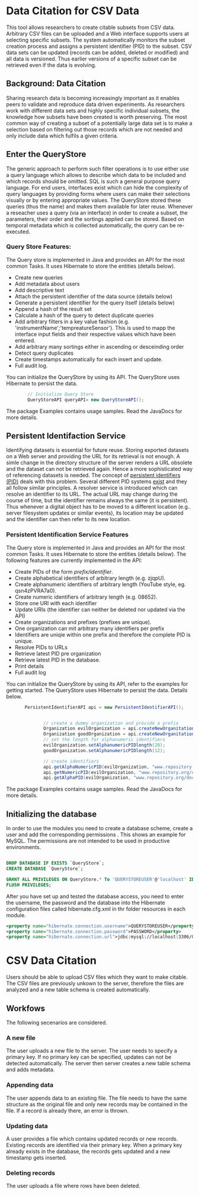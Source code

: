 # Data Citation for CSV Data

This tool allows researchers to create citable subsets from CSV data. Arbitrary CSV files can be uploaded and a Web interface supports users at selecting specific subsets. The system automatically monitors the subset creation process and assigns a persistent identifier (PID) to the subset. CSV data sets can be updated (records can be added, deleted or modified) and all data is versioned. Thus earlier versions of a specific subset can be retrieved even if the data is evolving.

## Background: Data Citation

Sharing research data is becoming increasingly important as it enables peers to validate and reproduce data driven experiments.
As researchers work with different data sets and highly specific individual subsets, the knowledge how subsets have
been created is worth preserving. The most common way of creating a subset of a potentially large data set is to
make a selection based on filtering out those records which are not needed and only include data which fulfils a
given criteria.

## Enter the QueryStore

The generic approach to perform such filter operations is to use either use a query language which allows to describe
which data to be included and which records should be omitted. SQL is such a general purpose query language. For
end users, interfaces exist which can hide the complexity of query languages by providing forms where users can
make their selections visually or by entering appropriate values. The QueryStore stored these queries (thus the name)
and makes them available for later reuse. Whenever a reseacher uses a query (via an interface) in order to create a
subset, the parameters, their order and the sortings applied can be stored. Based on temporal metadata which is
collected automatically, the query can be re-executed.

### Query Store Features:

The Query store is implemented in Java and provides an API for the most common Tasks. It uses Hibernate to store the
entities (details below).

* Create new queries
* Add metadata about users
* Add descriptive text
* Attach the persistent identifier of the data source (details below)
* Generate a persistent identifier for the query itself (details below)
* Append a hash of the result set
* Calculate a hash of the query to detect duplicate queries
* Add arbitrary filters in a key value fashion (e.g. 'instrumentName';'tempreatureSensor'). This is used to mapp the
interface input fields and their respective values which have been entered.
* Add arbitrary many sortings either in ascending or desceinding order
* Detect query duplicates
* Create timestamps automatically for each insert and update.
* Full audit log.

You can initialize the QueryStore by using its API. The QueryStore uses Hibernate to persist the data.

```java
        // Initialize Query Store
        QueryStoreAPI queryAPI= new QueryStoreAPI();
```
The package Examples contains usage samples. Read the JavaDocs for more details.



## Persistent Identifaction Service

Identifying datasets is essential for future reuse. Storing exported datasets on a Web server and providing the URL
for its retrieval is not enough. A simle change in the directory structure of the server renders a URL obsolete and
the dataset can not be retrieved again. Hence a more sophisticated way of referencing datasets is needed. The concept
 of [persistent identifiers (PID)](http://en.wikipedia.org/wiki/Persistent_identifier) deals with this problem.
 Several different PID systems [exist](http://metadaten-twr.org/2010/10/13/persistent-identifiers-an-overview/) and
 they all follow similar principles. A resolver service is introduced which can resolve an identifier to its URL. The
  actual URL may change during the course of time, but the identifier remains always the same (it is persistent).
  Thus whenever a digital object has to be moved to a different location (e.g.. server filesystem updates or similar
  events), its location may be updated and the identifier can then refer to its new location.

### Persistent Identification Service Features

The Query store is implemented in Java and provides an API for the most common Tasks. It uses Hibernate to store the
entities (details below). The following features are currently implemented in the API:

* Create PIDs of the form *prefix/identifier*.
* Create alphabetical identifiers of arbitrary length (e.g. zjqpU).
* Create alphanumeric identifiers of arbitrary length (YouTube style, eg. qsn4zPVRA7a0).
* Create numeric identifiers of arbitrary length (e.g. 08652).
* Store one URI with each identifier
* Update URIs (the identifier can neither be deleted nor updated via the API)
* Create organizations and prefixes (prefixes are unique).
* One organization can mit arbitrary many identifiers per prefix
* Identifiers are uniqie within one prefix and therefore the complete PID is unique.
* Resolve PIDs to URLs
* Retrieve latest PID pre organization
* Retrieve latest PID in the database.
* Print details
* Full audit log

You can initialize the QueryStore by using its API, refer to the examples for getting started. The QueryStore uses
Hibernate to persist the data. Details below.

```java
       PersistentIdentifierAPI api = new PersistentIdentifierAPI();


              // create a dummy organization and provide a prefix
              Organization evilOrganization = api.createNewOrganitation("Evil Corp",2345);
              Organization goodOrganization = api.createNewOrganitation("Good Company",6789);
              // set the length for alphanumeric identifiers
              evilOrganization.setAlphanumericPIDlength(20);
              goodOrganization.setAlphanumericPIDlength(12);

              // create identifiers
              api.getAlphaNumericPID(evilOrganization, "www.repository.org/collections/datasets/ResearchData.csv");
              api.getNumericPID(evilOrganization, "www.repository.org/collections/datasets/QuerySet");
              api.getAlphaPID(evilOrganization, "www.repository.org/documentation/manual.pdf");
```
The package Examples contains usage samples. Read the JavaDocs for more details.



## Initializing the database

In order to use the modules you need to create a database scheme, create a user and add the corresponding permissions
. This shows an example for MySQL. The permissions are not intended to be used in productive environments.

```sql

DROP DATABASE IF EXISTS `QueryStore`;
CREATE DATABASE `QueryStore`;

GRANT ALL PRIVILEGES ON QueryStore.* To 'QUERYSTOREUSER'@'localhost' IDENTIFIED BY 'PASSWORD';
FLUSH PRIVILEGES;

```

After you have set up and tested the database access, you need to enter the username,
the password and the database into the Hibernate configuration files called hibernate.cfg.xml in thr folder resources
 in each module.


 ```xml
<property name="hibernate.connection.username">QUERYSTOREUSER</property>
<property name="hibernate.connection.password">PASSWORD</property>
<property name="hibernate.connection.url">jdbc:mysql://localhost:3306/QueryStore</property>
 ```

# CSV Data Citation

Users should be able to upload CSV files which they want to make citable. The CSV files are previously unkown to the
server, therefore the files are analyzed and a new table schema is created automatically.

## Workfows
The following secenarios are considered.

### A new file
The user uploads a new file to the server. The user needs to specify a primary key. If no primary key can be
specified, updates can not be detected automatically. The server then server creates a new table schema and adds
metadata.

### Appending data
The user appends data to an existing file. The file needs to have the same structure as the original file and only
new records may be contained in the file. If a record is already there, an error is thrown.

### Updating data
A user provides a file which contains updated records or new records. Existing records are identified via their
primary key. When a primary key already exists in the database, the records gets updated and a new timestamp gets
inserted.

### Deleting records

The user uploads a file where rows have been deleted.
